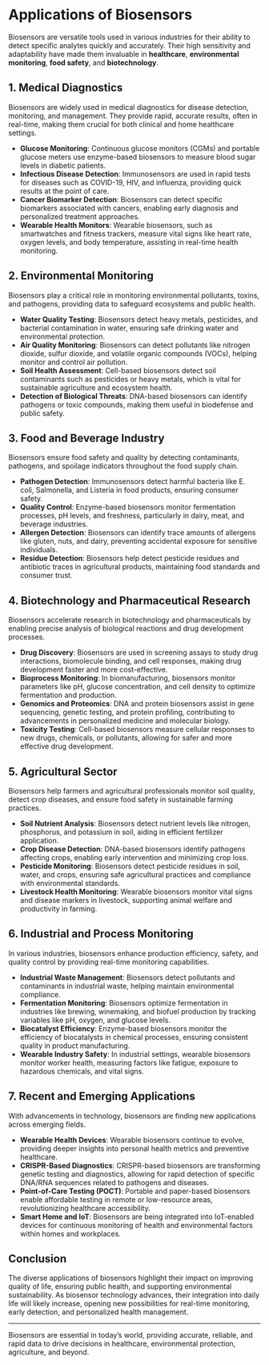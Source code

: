 # Applications of Biosensors

Biosensors are versatile tools used in various industries for their ability to detect specific analytes quickly and accurately. Their high sensitivity and adaptability have made them invaluable in **healthcare**, **environmental monitoring**, **food safety**, and **biotechnology**.

## 1. Medical Diagnostics

Biosensors are widely used in medical diagnostics for disease detection, monitoring, and management. They provide rapid, accurate results, often in real-time, making them crucial for both clinical and home healthcare settings.

- **Glucose Monitoring**: Continuous glucose monitors (CGMs) and portable glucose meters use enzyme-based biosensors to measure blood sugar levels in diabetic patients.
- **Infectious Disease Detection**: Immunosensors are used in rapid tests for diseases such as COVID-19, HIV, and influenza, providing quick results at the point of care.
- **Cancer Biomarker Detection**: Biosensors can detect specific biomarkers associated with cancers, enabling early diagnosis and personalized treatment approaches.
- **Wearable Health Monitors**: Wearable biosensors, such as smartwatches and fitness trackers, measure vital signs like heart rate, oxygen levels, and body temperature, assisting in real-time health monitoring.

## 2. Environmental Monitoring

Biosensors play a critical role in monitoring environmental pollutants, toxins, and pathogens, providing data to safeguard ecosystems and public health.

- **Water Quality Testing**: Biosensors detect heavy metals, pesticides, and bacterial contamination in water, ensuring safe drinking water and environmental protection.
- **Air Quality Monitoring**: Biosensors can detect pollutants like nitrogen dioxide, sulfur dioxide, and volatile organic compounds (VOCs), helping monitor and control air pollution.
- **Soil Health Assessment**: Cell-based biosensors detect soil contaminants such as pesticides or heavy metals, which is vital for sustainable agriculture and ecosystem health.
- **Detection of Biological Threats**: DNA-based biosensors can identify pathogens or toxic compounds, making them useful in biodefense and public safety.

## 3. Food and Beverage Industry

Biosensors ensure food safety and quality by detecting contaminants, pathogens, and spoilage indicators throughout the food supply chain.

- **Pathogen Detection**: Immunosensors detect harmful bacteria like E. coli, Salmonella, and Listeria in food products, ensuring consumer safety.
- **Quality Control**: Enzyme-based biosensors monitor fermentation processes, pH levels, and freshness, particularly in dairy, meat, and beverage industries.
- **Allergen Detection**: Biosensors can identify trace amounts of allergens like gluten, nuts, and dairy, preventing accidental exposure for sensitive individuals.
- **Residue Detection**: Biosensors help detect pesticide residues and antibiotic traces in agricultural products, maintaining food standards and consumer trust.

## 4. Biotechnology and Pharmaceutical Research

Biosensors accelerate research in biotechnology and pharmaceuticals by enabling precise analysis of biological reactions and drug development processes.

- **Drug Discovery**: Biosensors are used in screening assays to study drug interactions, biomolecule binding, and cell responses, making drug development faster and more cost-effective.
- **Bioprocess Monitoring**: In biomanufacturing, biosensors monitor parameters like pH, glucose concentration, and cell density to optimize fermentation and production.
- **Genomics and Proteomics**: DNA and protein biosensors assist in gene sequencing, genetic testing, and protein profiling, contributing to advancements in personalized medicine and molecular biology.
- **Toxicity Testing**: Cell-based biosensors measure cellular responses to new drugs, chemicals, or pollutants, allowing for safer and more effective drug development.

## 5. Agricultural Sector

Biosensors help farmers and agricultural professionals monitor soil quality, detect crop diseases, and ensure food safety in sustainable farming practices.

- **Soil Nutrient Analysis**: Biosensors detect nutrient levels like nitrogen, phosphorus, and potassium in soil, aiding in efficient fertilizer application.
- **Crop Disease Detection**: DNA-based biosensors identify pathogens affecting crops, enabling early intervention and minimizing crop loss.
- **Pesticide Monitoring**: Biosensors detect pesticide residues in soil, water, and crops, ensuring safe agricultural practices and compliance with environmental standards.
- **Livestock Health Monitoring**: Wearable biosensors monitor vital signs and disease markers in livestock, supporting animal welfare and productivity in farming.

## 6. Industrial and Process Monitoring

In various industries, biosensors enhance production efficiency, safety, and quality control by providing real-time monitoring capabilities.

- **Industrial Waste Management**: Biosensors detect pollutants and contaminants in industrial waste, helping maintain environmental compliance.
- **Fermentation Monitoring**: Biosensors optimize fermentation in industries like brewing, winemaking, and biofuel production by tracking variables like pH, oxygen, and glucose levels.
- **Biocatalyst Efficiency**: Enzyme-based biosensors monitor the efficiency of biocatalysts in chemical processes, ensuring consistent quality in product manufacturing.
- **Wearable Industry Safety**: In industrial settings, wearable biosensors monitor worker health, measuring factors like fatigue, exposure to hazardous chemicals, and vital signs.

## 7. Recent and Emerging Applications

With advancements in technology, biosensors are finding new applications across emerging fields.

- **Wearable Health Devices**: Wearable biosensors continue to evolve, providing deeper insights into personal health metrics and preventive healthcare.
- **CRISPR-Based Diagnostics**: CRISPR-based biosensors are transforming genetic testing and diagnostics, allowing for rapid detection of specific DNA/RNA sequences related to pathogens and diseases.
- **Point-of-Care Testing (POCT)**: Portable and paper-based biosensors enable affordable testing in remote or low-resource areas, revolutionizing healthcare accessibility.
- **Smart Home and IoT**: Biosensors are being integrated into IoT-enabled devices for continuous monitoring of health and environmental factors within homes and workplaces.

## Conclusion

The diverse applications of biosensors highlight their impact on improving quality of life, ensuring public health, and supporting environmental sustainability. As biosensor technology advances, their integration into daily life will likely increase, opening new possibilities for real-time monitoring, early detection, and personalized health management.

---

Biosensors are essential in today’s world, providing accurate, reliable, and rapid data to drive decisions in healthcare, environmental protection, agriculture, and beyond.
